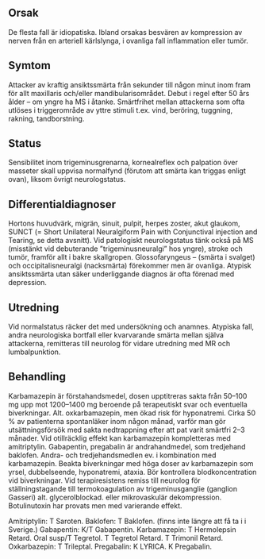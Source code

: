 ## Orsak

De flesta fall är idiopatiska. Ibland orsakas besvären av kompression av nerven från en arteriell kärlslynga, i ovanliga fall inflammation eller tumör.

## Symtom

Attacker av kraftig ansiktssmärta från sekunder till någon minut inom fram för allt maxillaris och/eller mandibularisområdet. Debut i regel efter 50 års ålder – om yngre ha MS i åtanke. Smärtfrihet mellan attackerna som ofta utlöses i triggerområde av yttre stimuli t.ex. vind, beröring, tuggning, rakning, tandborstning.

## Status

Sensibilitet inom trigeminusgrenarna, kornealreflex och palpation över masseter skall uppvisa normalfynd (förutom att smärta kan triggas enligt ovan), liksom övrigt neurologstatus.

## Differentialdiagnoser

Hortons huvudvärk, migrän, sinuit, pulpit, herpes zoster, akut glaukom, SUNCT (= Short Unilateral Neuralgiform Pain with Conjunctival injection and Tearing, se detta avsnitt). Vid patologiskt neurologstatus tänk också på MS (misstänkt vid debuterande ”trigeminusneuralgi” hos yngre), stroke och tumör, framför allt i bakre skallgropen.
Glossofaryngeus – (smärta i svalget) och occipitalisneuralgi (nacksmärta) förekommer men är ovanliga. Atypisk ansiktssmärta utan säker underliggande diagnos är ofta förenad med depression.

## Utredning

Vid normalstatus räcker det med undersökning och anamnes. Atypiska fall, andra neurologiska bortfall eller kvarvarande smärta mellan själva attackerna, remitteras till neurolog för vidare utredning med MR och lumbalpunktion.

## Behandling

Karbamazepin är förstahandsmedel, dosen upptitreras sakta från 50–100 mg upp mot 1200–1400 mg beroende på terapeutiskt svar och eventuella biverkningar. Alt. oxkarbamazepin, men ökad risk för hyponatremi. Cirka 50 % av patienterna spontanläker inom någon månad, varför man gör utsättningsförsök med sakta nedtrappning efter att pat varit smärtfri 2–3 månader. Vid otillräcklig effekt kan karbamazepin kompletteras med amitriptylin. Gabapentin, pregabalin är andrahandmedel, som tredjehand baklofen. Andra- och tredjehandsmedlen ev. i kombination med karbamazepin. Beakta biverkningar med höga doser av karbamazepin som yrsel, dubbelseende, hyponatremi, ataxia. Bör kontrollera blodkoncentration vid biverkningar.
Vid terapiresistens remiss till neurolog för ställningstagande till termokoagulation av trigeminusganglie (ganglion Gasseri) alt. glycerolblockad. eller mikrovaskulär dekompression. Botulinutoxin har provats men med varierande effekt.


Amitriptylin: T Saroten.
Baklofen: T Baklofen. (finns inte längre att få ta i i Sverige.)
Gabapentin: K/T Gabapentin.
Karbamazepin: T Hermolepsin Retard. Oral susp/T Tegretol. T Tegretol Retard. T Trimonil Retard.
Oxkarbazepin: T Trileptal.
Pregabalin: K LYRICA. K Pregabalin.

